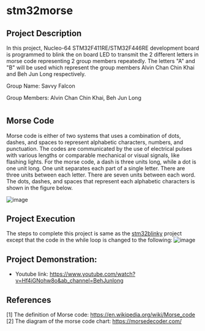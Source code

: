 # stm32morse

Project Description
-
In this project, Nucleo-64 STM32F411RE/STM32F446RE development board is programmed to blink the on board LED to transmit the 2 different letters in morse code representing 2 group members repeatedly. The letters "A" and "B" will be used which represent the group members Alvin Chan Chin Khai and Beh Jun Long respectively.

Group Name: Savvy Falcon

Group Members: Alvin Chan Chin Khai, Beh Jun Long

#


Morse Code
-
Morse code is either of two systems that uses a combination of dots, dashes, and spaces to represent alphabetic characters, numbers, and punctuation. The codes are communicated by the use of electrical pulses with various lengths or comparable mechanical or visual signals, like flashing lights. For the morse code, a dash is three units long, while a dot is one unit long. One unit separates each part of a single letter. There are three units between each letter. There are seven units between each word. The dots, dashes, and spaces that represent each alphabetic characters is shown in the figure below.

![image](https://user-images.githubusercontent.com/118992897/203992166-dad9ab2a-4fe7-45da-8420-991e5232abfd.png)
                                                                


Project Execution
- 
The steps to complete this project is same as the [stm32blinky](https://github.com/AlvinChanChinKhai/stm32blinky/blob/main/README.md) project except that the code in the while loop is changed to the following:
	![image](https://user-images.githubusercontent.com/118992897/203995092-76cc8570-b5e2-49e8-8fe6-97bb2b47ddc0.png)



Project Demonstration: 
- 
  - Youtube link: https://www.youtube.com/watch?v=Hf4iGNohw8o&ab_channel=BehJunlong



References
- 
  [1] The definition of Morse code: https://en.wikipedia.org/wiki/Morse_code
  [2] The diagram of the morse code chart: https://morsedecoder.com/
  
